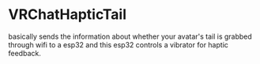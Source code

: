 # VRChatHapticTail
basically sends the information about whether your avatar's tail is grabbed through wifi to a esp32 and this esp32 controls a vibrator for haptic feedback.
